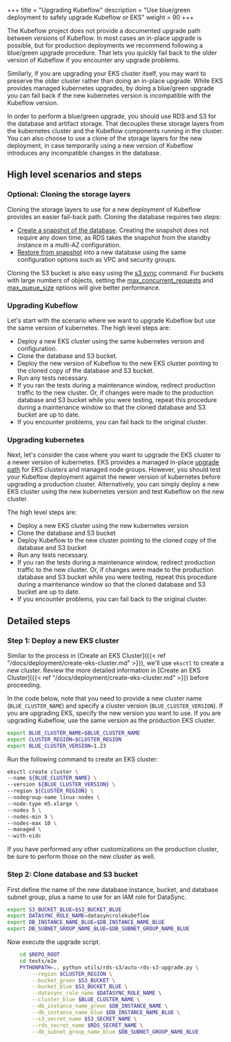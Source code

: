+++
title = "Upgrading Kubeflow"
description = "Use blue/green deployment to safely upgrade Kubeflow or EKS"
weight = 90
+++

The Kubeflow project does not provide a documented upgrade path between versions of Kubeflow. In most cases an in-place upgrade is possible, but for production deployments we recommend following a blue/green upgrade procedure. That lets you quickly fail back to the older version of Kubeflow if you encounter any upgrade problems.

Similarly, if you are upgrading your EKS cluster itself, you may want to preserve the older cluster rather than doing an in-place upgrade. While EKS provides managed kubernetes upgrades, by doing a blue/green upgrade you can fail back if the new kubernetes version is incompatible with the Kubeflow version.

In order to perform a blue/green upgrade, you should use RDS and S3 for the database and artifact storage. That decouples these storage layers from the kubernetes cluster and the Kubeflow components running in the cluster. You can also choose to use a clone of the storage layers for the new deployment, in case temporarily using a new version of Kubeflow introduces any incompatible changes in the database.

## High level scenarios and steps

### Optional: Cloning the storage layers

Cloning the storage layers to use for a new deployment of Kubeflow provides an easier fail-back path. Cloning the database requires two steps:

* [Create a snapshot of the database](https://docs.aws.amazon.com/AmazonRDS/latest/UserGuide/USER_CreateSnapshot.html). Creating the snapshot does not require any down time, as RDS takes the snapshot from the standby instance in a multi-AZ configuration.
* [Restore from snapshot](https://docs.aws.amazon.com/AmazonRDS/latest/UserGuide/USER_RestoreFromSnapshot.html) into a new database using the same configuration options such as VPC and security groups.

Cloning the S3 bucket is also easy using the [s3 sync](https://docs.aws.amazon.com/cli/latest/reference/s3/sync.html) command. For buckets with large numbers of objects, setting the [max_concurrent_requests](https://docs.aws.amazon.com/cli/latest/topic/s3-config.html#max-concurrent-requests) and [max_queue_size](https://docs.aws.amazon.com/cli/latest/topic/s3-config.html#max-queue-size) options will give better performance.

### Upgrading Kubeflow

Let's start with the scenario where we want to upgrade Kubeflow but use the same version of kubernetes. The high level steps are:

* Deploy a new EKS cluster using the same kubernetes version and configuration.
* Clone the database and S3 bucket.
* Deploy the new version of Kubeflow to the new EKS cluster pointing to the cloned copy of the database and S3 bucket.
* Run any tests necessary.
* If you ran the tests during a maintenance window, redirect production traffic to the new cluster. Or, if changes were made to the production database and S3 bucket while you were testing, repeat this procedure during a maintenance window so that the cloned database and S3 bucket are up to date.
* If you encounter problems, you can fail back to the original cluster.

### Upgrading kubernetes

Next, let's consider the case where you want to upgrade the EKS cluster to a newer version of kubernetes. EKS provides a managed in-place [upgrade path](https://docs.aws.amazon.com/eks/latest/userguide/update-cluster.html) for EKS clusters and managed node groups. However, you should test your Kubeflow deployment against the newer version of kubernetes before upgrading a production cluster. Alternatively, you can simply deploy a new EKS cluster using the new kubernetes version and test Kubeflow on the new cluster. 

The high level steps are:

* Deploy a new EKS cluster using the new kubernetes version
* Clone the database and S3 bucket
* Deploy Kubeflow to the new cluster pointing to the cloned copy of the database and S3 bucket
* Run any tests necessary.
* If you ran the tests during a maintenance window, redirect production traffic to the new cluster. Or, if changes were made to the production database and S3 bucket while you were testing, repeat this procedure during a maintenance window so that the cloned database and S3 bucket are up to date.
* If you encounter problems, you can fail back to the original cluster.

## Detailed steps

### Step 1: Deploy a new EKS cluster

Similar to the process in [Create an EKS Cluster]({{< ref "/docs/deployment/create-eks-cluster.md" >}}), we'll use `eksctl` to create a new cluster. Review the more detailed information in [Create an EKS Cluster]({{< ref "/docs/deployment/create-eks-cluster.md" >}}) before proceeding.

In the code below, note that you need to provide a new cluster name (`BLUE_CLUSTER_NAME`) and specify a cluster version (`BLUE_CLUSTER_VERSION`). If you are upgrading EKS, specify the new version you want to use. If you are upgrading Kubeflow, use the same version as the production EKS cluster. 

```bash
export BLUE_CLUSTER_NAME=$BLUE_CLUSTER_NAME
export CLUSTER_REGION=$CLUSTER_REGION
export BLUE_CLUSTER_VERSION=1.23
```

Run the following command to create an EKS cluster:
```bash
eksctl create cluster \
--name ${BLUE_CLUSTER_NAME} \
--version ${BLUE_CLUSTER_VERSION} \
--region ${CLUSTER_REGION} \
--nodegroup-name linux-nodes \
--node-type m5.xlarge \
--nodes 5 \
--nodes-min 5 \
--nodes-max 10 \
--managed \
--with-oidc
```

If you have performed any other customizations on the production cluster, be sure to perform those on the new cluster as well.

### Step 2: Clone database and S3 bucket

First define the name of the new database instance, bucket, and database subnet group, plus a name to use for an IAM role for DataSync.

```bash
export S3_BUCKET_BLUE=$S3_BUCKET_BLUE
export DATASYNC_ROLE_NAME=datasyncrolekubeflow
export DB_INSTANCE_NAME_BLUE=$DB_INSTANCE_NAME_BLUE
export DB_SUBNET_GROUP_NAME_BLUE=$DB_SUBNET_GROUP_NAME_BLUE
```

Now execute the upgrade script.

```bash
    cd $REPO_ROOT
    cd tests/e2e
    PYTHONPATH=.. python utils/rds-s3/auto-rds-s3-upgrade.py \
        --region $CLUSTER_REGION \
        --bucket_green $S3_BUCKET \
        --bucket_blue $S3_BUCKET_BLUE \
        --datasync_role_name $DATASYNC_ROLE_NAME \
        --cluster_blue $BLUE_CLUSTER_NAME \
        --db_instance_name_green $DB_INSTANCE_NAME \
        --db_instance_name_blue $DB_INSTANCE_NAME_BLUE \
        --s3_secret_name $S3_SECRET_NAME \
        --rds_secret_name $RDS_SECRET_NAME \
        --db_subnet_group_name_blue $DB_SUBNET_GROUP_NAME_BLUE
```


